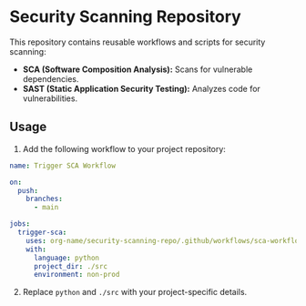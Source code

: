# Security Scanning Repository

This repository contains reusable workflows and scripts for security scanning:
- **SCA (Software Composition Analysis):** Scans for vulnerable dependencies.
- **SAST (Static Application Security Testing):** Analyzes code for vulnerabilities.

## Usage
1. Add the following workflow to your project repository:

```yaml
name: Trigger SCA Workflow

on:
  push:
    branches:
      - main

jobs:
  trigger-sca:
    uses: org-name/security-scanning-repo/.github/workflows/sca-workflow.yml@main
    with:
      language: python
      project_dir: ./src
      environment: non-prod
```

2. Replace `python` and `./src` with your project-specific details.
